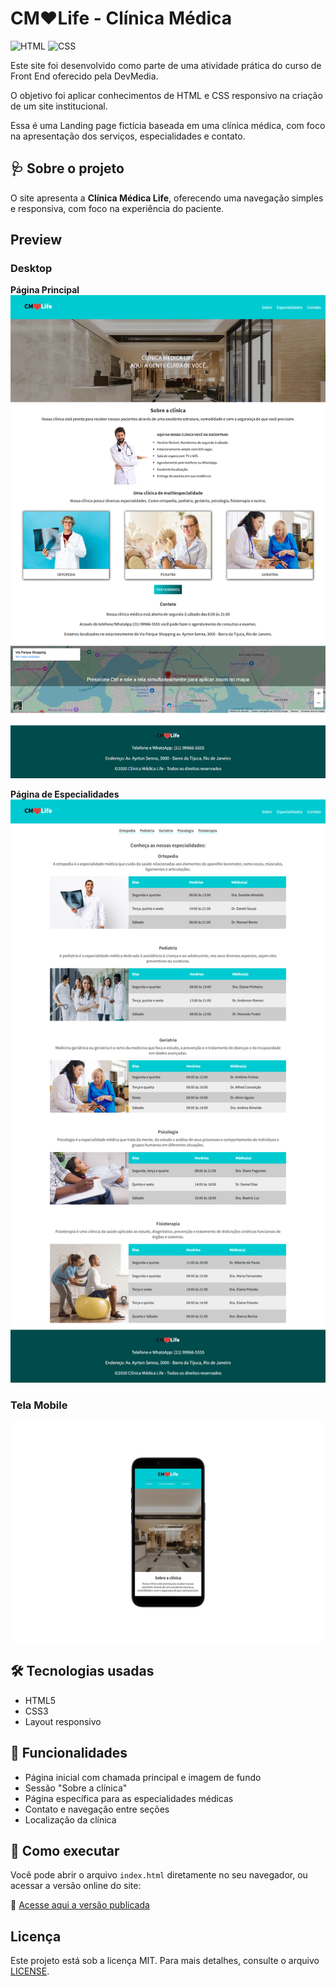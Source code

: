 # CM❤️Life - Clínica Médica

![HTML](https://img.shields.io/badge/HTML5-E34F26?style=for-the-badge&logo=html5&logoColor=white)
![CSS](https://img.shields.io/badge/CSS3-1572B6?style=for-the-badge&logo=css3&logoColor=white)

Este site foi desenvolvido como parte de uma atividade prática do curso de Front End oferecido pela DevMedia.

O objetivo foi aplicar conhecimentos de HTML e CSS responsivo na criação de um site institucional.

Essa é uma Landing page fictícia baseada em uma clínica médica, com foco na apresentação dos serviços, especialidades e contato.


## 🩺 Sobre o projeto

O site apresenta a **Clínica Médica Life**, oferecendo uma navegação simples e responsiva, com foco na experiência do paciente.

## Preview

### Desktop

**Página Principal**  
![Preview - Desktop Principal](./assets/desktop.png)

**Página de Especialidades**  
![Preview - Desktop Especialidades](./assets/desktop2.png)

### Tela Mobile
![Preview - Mobile](./assets/mobile.png)

## 🛠 Tecnologias usadas

- HTML5
- CSS3
- Layout responsivo

## 📑 Funcionalidades

- Página inicial com chamada principal e imagem de fundo
- Sessão "Sobre a clínica"
- Página específica para as especialidades médicas
- Contato e navegação entre seções
- Localização da clínica

## 🚀 Como executar

Você pode abrir o arquivo `index.html` diretamente no seu navegador, ou acessar a versão online do site:

🔗 [Acesse aqui a versão publicada](https://web-site-hospital.vercel.app/)

## Licença

Este projeto está sob a licença MIT. Para mais detalhes, consulte o arquivo [LICENSE](LICENSE).
